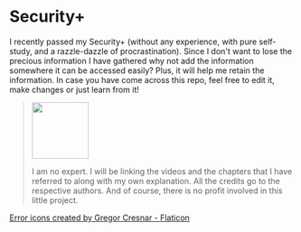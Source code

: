 # Security+
I recently passed my Security+ (without any experience, with pure self-study, and a razzle-dazzle of procrastination). Since I don't want to lose the precious information I have gathered why not add the information somewhere it can be accessed easily? Plus, it will help me retain the information. In case you have come across this repo, feel free to edit it, make changes or just learn from it! 

><img src="https://securityplusrepo.s3.eu-north-1.amazonaws.com/warning.png" width=100px>
>
>I am no expert. I will be linking the videos and the chapters that I have referred to along with my own explanation. All the credits go to the respective authors. And of course, there is no profit involved in this little project.

<a href="https://www.flaticon.com/free-icons/error" title="error icons">Error icons created by Gregor Cresnar - Flaticon</a>



